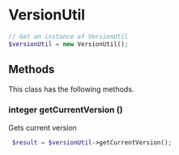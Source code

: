 # VersionUtil

```php
// Get an instance of VersionUtil
$versionUtil = new VersionUtil();
```


## Methods
This class has the following methods.


### integer getCurrentVersion ()
Gets current version

```php
 $result = $versionUtil->getCurrentVersion();
```

